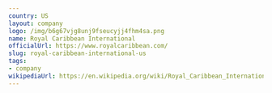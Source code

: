 ```yaml
---
country: US
layout: company
logo: /img/b6g67vjg8unj9fseucyjj4fhm4sa.png
name: Royal Caribbean International
officialUrl: https://www.royalcaribbean.com/
slug: royal-caribbean-international-us
tags:
- company
wikipediaUrl: https://en.wikipedia.org/wiki/Royal_Caribbean_International
---
```

